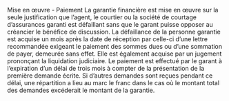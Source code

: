 Mise en œuvre - Paiement
La garantie financière est mise en œuvre sur la seule justification que l’agent, le courtier ou la société de courtage d’assurances garanti est défaillant sans que le garant puisse opposer au créancier le bénéfice de discussion.
La défaillance de la personne garantie est acquise un mois après la date de réception par celle-ci d’une lettre recommandée exigeant le paiement des sommes dues ou d’une sommation de payer, demeurée sans effet. Elle est également acquise par un jugement prononçant la liquidation judiciaire.
Le paiement est effectué par le garant à l’expiration d’un délai de trois mois à compter de la présentation de la première demande écrite.
Si d’autres demandes sont reçues pendant ce délai, une répartition a lieu au marc le franc dans le cas où le montant total des demandes excéderait le montant de la garantie.